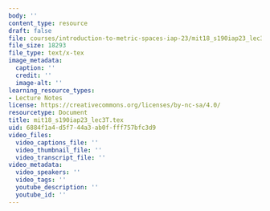 ```yaml
---
body: ''
content_type: resource
draft: false
file: courses/introduction-to-metric-spaces-iap-23/mit18_s190iap23_lec3t.tex
file_size: 18293
file_type: text/x-tex
image_metadata:
  caption: ''
  credit: ''
  image-alt: ''
learning_resource_types:
- Lecture Notes
license: https://creativecommons.org/licenses/by-nc-sa/4.0/
resourcetype: Document
title: mit18_s190iap23_lec3T.tex
uid: 6884f1a4-d5f7-44a3-ab0f-fff757bfc3d9
video_files:
  video_captions_file: ''
  video_thumbnail_file: ''
  video_transcript_file: ''
video_metadata:
  video_speakers: ''
  video_tags: ''
  youtube_description: ''
  youtube_id: ''
---
```

